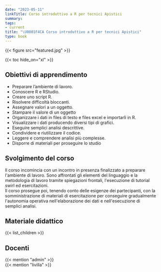 ```yaml
---
date: "2023-05-11"
linkTitle: Corso introduttivo a R per tecnici Apistici
summary: 
tags:
- current
title: "\U0001F4CA Corso introduttivo a R per tecnici Apistici"
type: book
---
```

 
{{< figure src="featured.jpg" >}}
 
{{< toc hide_on="xl" >}}

## Obiettivi di apprendimento

- Preparare l’ambiente di lavoro.
- Conoscere R e RStudio.
- Creare uno script R.
- Risolvere difficoltà bloccanti.
- Assegnare valori a un oggetto.
- Stampare il valore di un oggetto
- Organizzare i dati in files di testo e files excel e importarli in R.
- Visualizzare i dati producendo diversi tipi di grafici.
- Eseguire semplici analisi descrittive.
- Condividere e riutilizzare il codice.
- Leggere e comprendere analisi più complesse.
- Disporre di materiali per proseguire lo studio


## Svolgimento del corso

Il corso incomincia con un incontro in presenza finalizzato a preparare l'ambiente di lavoro. Sono affrontati gli elementi del linguaggio e la metodologia di lavoro tramite spiegazioni frontali, l'esecuzione di tutorial swirl ed esercitazioni.<br>
Il corso prosegue poi, tenendo conto delle esigenze dei partecipanti, con la somministrazione di materiali di esercitazione per conseguire gradualmente l'autonomia operativa nell'elaborazione dei dati e nell'esecuzione di semplici analisi.

## Materiale didattico

{{< list_children >}}

## Docenti

{{< mention "admin" >}}
<br>
{{< mention "livilla" >}}
